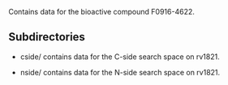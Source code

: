 Contains data for the bioactive compound F0916-4622.

## Subdirectories

- cside/ contains data for the C-side search space on rv1821.

- nside/ contains data for the N-side search space on rv1821.

